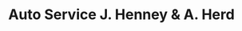 ---
title: "Auto Service J. Henney & A. Herd"
url: /muenster/auto-service-j-henney-und-a-herd/
shop: Autowerkstatt
---
